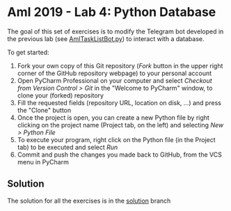 # AmI 2019 - Lab 4: Python Database

The goal of this set of exercises is to modify the Telegram bot developed in the previous lab (see [AmITaskListBot.py](https://github.com/AmI-2019/python-lab3/tree/solution)) to interact with a database.

To get started:

1. Fork your own copy of this Git repository (_Fork_ button in the upper right corner of the GitHub repository webpage) to your personal account
2. Open PyCharm Professional on your computer and select _Checkout from Version Control > Git_ in the "Welcome to PyCharm" window, to clone your (forked) repository
3. Fill the requested fields (repository URL, location on disk, ...) and press the "Clone" button
4. Once the project is open, you can create a new Python file by right clicking on the project name (Project tab, on the left) and selecting _New > Python File_
5. To execute your program, right click on the Python file (in the Project tab) to be executed and select _Run_
6. Commit and push the changes you made back to GitHub, from the VCS menu in PyCharm

## Solution
The solution for all the exercises is in the [solution](../../tree/solution) branch
